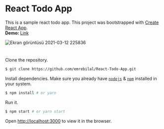 # React Todo App
This is a sample react todo app. This project was bootstrapped with [Create React App](https://github.com/facebook/create-react-app).  
**Demo:** [Link](https://emrebilal-react-todo-list.netlify.app)

![Ekran görüntüsü 2021-03-12 225836](https://user-images.githubusercontent.com/46905124/110992696-554f0e00-8387-11eb-981b-4627210057de.png)
#
Clone the repository.
```bash
$ git clone https://github.com/emrebilal/React-Todo-App.git
```
Install dependencies. Make sure you already have [`nodejs`](https://nodejs.org/en/) & [`npm`](https://www.npmjs.com/) installed in your system.
```bash
$ npm install # or yarn
```
Run it.
```bash
$ npm start # or yarn start
```
Open [http://localhost:3000](http://localhost:3000) to view it in the browser.
